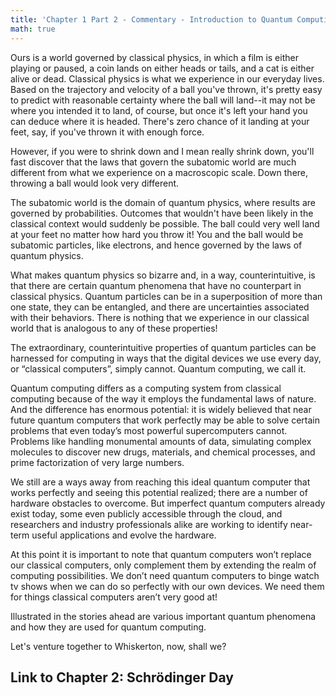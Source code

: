 ```yaml
---
title: 'Chapter 1 Part 2 - Commentary - Introduction to Quantum Computing'
math: true
---
```


Ours is a world governed by classical physics, in which a film is either playing or paused, a coin lands on either heads or tails, and a cat is either alive or dead. Classical physics is what we experience in our everyday lives. Based on the trajectory and velocity of a ball you've thrown, it's pretty easy to predict with reasonable certainty where the ball will land--it may not be where you intended it to land, of course, but once it's left your hand you can deduce where it is headed. There's zero chance of it landing at your feet, say, if you've thrown it with enough force.

However, if you were to shrink down and I mean really shrink down, you'll fast discover that the laws that govern the subatomic world are much different from what we experience on a macroscopic scale. Down there, throwing a ball would look very different.

The subatomic world is the domain of quantum physics, where results are governed by probabilities. Outcomes that wouldn't have been likely in the classical context would suddenly be possible. The ball could very well land at your feet no matter how hard you throw it! You and the ball would be subatomic particles, like electrons, and hence governed by the laws of quantum physics.

What makes quantum physics so bizarre and, in a way, counterintuitive, is that there are certain quantum phenomena that have no counterpart in classical physics. Quantum particles can be in a superposition of more than one state, they can be entangled, and there are uncertainties associated with their behaviors. There is nothing that we experience in our classical world that is analogous to any of these properties!

The extraordinary, counterintuitive properties of quantum particles can be harnessed for computing in ways that the digital devices we use every day, or “classical computers”, simply cannot. Quantum computing, we call it. 

Quantum computing differs as a computing system from classical computing because of the way it employs the fundamental laws of nature. And the difference has enormous potential: it is widely believed that near future quantum computers that work perfectly may be able to solve certain problems that even today’s most powerful supercomputers cannot. Problems like handling monumental amounts of data, simulating complex molecules to discover new drugs, materials, and chemical processes, and prime factorization of very large numbers.

We still are a ways away from reaching this ideal quantum computer that works perfectly and seeing this potential realized; there are a number of hardware obstacles to overcome. But imperfect quantum computers already exist today, some even publicly accessible through the cloud, and researchers and industry professionals alike are working to identify near-term useful applications and evolve the hardware.

At this point it is important to note that quantum computers won’t replace our classical computers, only complement them by extending the realm of computing possibilities. We don’t need quantum computers to binge watch tv shows when we can do so perfectly with our own devices. We need them for things classical computers aren’t very good at!

Illustrated in the stories ahead are various important quantum phenomena and how they are used for quantum computing.

Let's venture together to Whiskerton, now, shall we?

## Link to Chapter 2: Schrödinger Day

